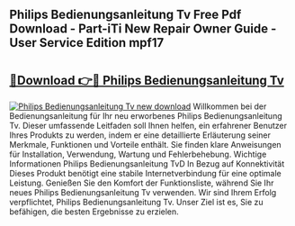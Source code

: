 ## Philips Bedienungsanleitung Tv Free Pdf Download - Part-iTi New Repair Owner Guide - User Service Edition mpf17

# <h2><a href="http://df2hoy.blite.top/?on=Philips+Bedienungsanleitung+Tv">🔗Download 👉🔴 Philips Bedienungsanleitung Tv</a></h2>

[![Philips Bedienungsanleitung Tv new download](https://i.imgur.com/lujVjoI.png)](http://df2hoy.blite.top/?on=Philips+Bedienungsanleitung+Tv)
Willkommen bei der Bedienungsanleitung für Ihr neu erworbenes Philips Bedienungsanleitung Tv. Dieser umfassende Leitfaden soll Ihnen helfen, ein erfahrener Benutzer Ihres Produkts zu werden, indem er eine detaillierte Erläuterung seiner Merkmale, Funktionen und Vorteile enthält. Sie finden klare Anweisungen für Installation, Verwendung, Wartung und Fehlerbehebung. Wichtige Informationen Philips Bedienungsanleitung TvD In Bezug auf Konnektivität Dieses Produkt benötigt eine stabile Internetverbindung für eine optimale Leistung. Genießen Sie den Komfort der Funktionsliste, während Sie Ihr neues Philips Bedienungsanleitung Tv verwenden. Wir sind Ihrem Erfolg verpflichtet, Philips Bedienungsanleitung Tv. Unser Ziel ist es, Sie zu befähigen, die besten Ergebnisse zu erzielen.
